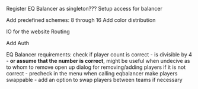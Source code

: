 Register EQ Balancer as singleton???
Setup access for balancer

Add predefined schemes: 8 through 16
Add color distribution

IO for the website
Routing

Add Auth

EQ Balancer requirements:
	check if player count is correct - is divisible by 4 - **or assume that the number is correct**,
	might be useful when undecive as to whom to remove
	open up dialog for removing/adding players if it is not correct - precheck in the menu when calling eqbalancer
	make players swappable - add an option to swap players between teams if necessary
